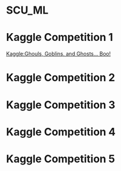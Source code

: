 # SCU_ML

# Kaggle Competition 1
[Kaggle:Ghouls, Goblins, and Ghosts... Boo!](https://www.kaggle.com/c/ghouls-goblins-and-ghosts-boo/discussion/222922)

# Kaggle Competition 2


# Kaggle Competition 3


# Kaggle Competition 4


# Kaggle Competition 5


